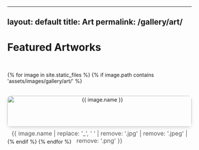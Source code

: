 <!--
---
layout: default
title: Art
permalink: /gallery/art/
---

# Featured Artworks

<div class="art-gallery">
  <div class="art-item">
    <img src="/assets/images/gallery/art/a_knight_of_seven_kingdoms.jpg" alt="A Knight of Seven Kingdoms">
    <p class="art-caption">A Knight of Seven Kingdoms<br>A tribute to honor and valor.</p>
  </div>
  <div class="art-item">
    <img src="/assets/images/gallery/art/a_knight_of_seven_kingdoms_2.jpg" alt="A Knight of Seven Kingdoms 2">
    <p class="art-caption">A Knight of Seven Kingdoms II<br>The sequel of courage and chivalry.</p>
  </div>
  <div class="art-item">
    <img src="/assets/images/gallery/art/bruce_lee.jpg" alt="Bruce Lee">
    <p class="art-caption">Bruce Lee<br>The embodiment of strength and discipline.</p>
  </div>
  <div class="art-item">
    <img src="/assets/images/gallery/art/clouds.jpg" alt="Clouds">
    <p class="art-caption">Clouds<br>A dreamy journey through the sky.</p>
  </div>
  <div class="art-item">
    <img src="/assets/images/gallery/art/froggy.jpg" alt="Froggy">
    <p class="art-caption">Froggy<br>A small creature with big character.</p>
  </div>
  <div class="art-item">
    <img src="/assets/images/gallery/art/ronaldo.jpg" alt="Ronaldo">
    <p class="art-caption">Ronaldo<br>An ode to legendary football greatness.</p>
  </div>
  <div class="art-item">
    <img src="/assets/images/gallery/art/shifu.jpg" alt="Shifu">
    <p class="art-caption">Shifu<br>The wisdom and serenity of a master.</p>
  </div>
  <div class="art-item">
    <img src="/assets/images/gallery/art/skull.jpg" alt="Skull">
    <p class="art-caption">Skull<br>A stark reminder of life's fragility.</p>
  </div>
  <div class="art-item">
    <img src="/assets/images/gallery/art/st_gerome.jpg" alt="St. Gerome">
    <p class="art-caption">St. Gerome<br>A classical portrayal of faith and reflection.</p>
  </div>
  <div class="art-item">
    <img src="/assets/images/gallery/art/tessa.jpeg" alt="Tessa">
    <p class="art-caption">Tessa<br>A moment of quiet beauty captured on canvas.</p>
  </div>
  <div class="art-item">
    <img src="/assets/images/gallery/art/tiger.jpg" alt="Tiger">
    <p class="art-caption">Tiger<br>The fierce and majestic ruler of the wild.</p>
  </div>
</div>

<style>
.art-gallery {
  display: grid;
  grid-template-columns: repeat(auto-fit, minmax(250px, 1fr));
  gap: 2rem;
  padding: 2rem 0;
}

.art-item {
  text-align: center;
}

.art-item img {
  width: 100%;
  height: 100%;
  border-radius: 10px;
  box-shadow: 0 4px 8px rgba(0, 0, 0, 0.1);
  transition: transform 0.3s ease-in-out;
}

.art-item img:hover {
  transform: scale(1.05);
}

.art-caption {
  font-size: 1rem;
  color: #555;
  margin-top: 0.5rem;
}
</style>
-->
---
layout: default
title: Art
permalink: /gallery/art/
---

# Featured Artworks

<div class="art-gallery">
  {% for image in site.static_files %}
    {% if image.path contains 'assets/images/gallery/art/' %}
      <div class="art-item" onclick="openLightbox('{{ image.path }}')">
        <img src="{{ image.path }}" alt="{{ image.name }}">
        <p class="art-caption">{{ image.name | replace: '_', ' ' | remove: '.jpg' | remove: '.jpeg' | remove: '.png' }}</p>
      </div>
    {% endif %}
  {% endfor %}
</div>

<!-- Lightbox container -->
<div id="lightbox" class="lightbox">
  <span class="close" onclick="closeLightbox()">&times;</span>
  <img class="lightbox-content" id="lightbox-img">
  <button class="prev" onclick="changeImage(-1)">&#10094;</button>
  <button class="next" onclick="changeImage(1)">&#10095;</button>
</div>

<style>
.art-gallery {
  display: grid;
  grid-template-columns: repeat(auto-fit, minmax(250px, 1fr));
  gap: 2rem;
  padding: 2rem 0;
}

.art-item {
  text-align: center;
  cursor: pointer;
}

.art-item img {
  width: 100%;
  height: auto;
  border-radius: 10px;
  box-shadow: 0 4px 8px rgba(0, 0, 0, 0.1);
  transition: transform 0.3s ease-in-out;
}

.art-item img:hover {
  transform: scale(1.05);
}

.art-caption {
  font-size: 1rem;
  color: #555;
  margin-top: 0.5rem;
}

.lightbox {
  display: none;
  position: fixed;
  top: 0;
  left: 0;
  width: 100%;
  height: 100%;
  background-color: rgba(0, 0, 0, 0.8);
  justify-content: center;
  align-items: center;
  z-index: 1000;
}

.lightbox-content {
  max-width: 90%;
  max-height: 90%;
  border-radius: 10px;
}

.close {
  position: absolute;
  top: 20px;
  right: 30px;
  font-size: 2rem;
  color: white;
  cursor: pointer;
}

.prev, .next {
  position: absolute;
  top: 50%;
  font-size: 2rem;
  color: white;
  background: none;
  border: none;
  cursor: pointer;
  padding: 10px;
}

.prev { left: 10%; }
.next { right: 10%; }
</style>

<script>
let currentImageIndex = 0;
let images = [];

document.addEventListener('DOMContentLoaded', () => {
  images = Array.from(document.querySelectorAll('.art-item img')).map(img => img.src);
});

function openLightbox(imgSrc) {
  currentImageIndex = images.indexOf(imgSrc);
  document.getElementById('lightbox-img').src = imgSrc;
  document.getElementById('lightbox').style.display = 'flex';
}

function closeLightbox() {
  document.getElementById('lightbox').style.display = 'none';
}

function changeImage(direction) {
  currentImageIndex += direction;
  if (currentImageIndex < 0) currentImageIndex = images.length - 1;
  if (currentImageIndex >= images.length) currentImageIndex = 0;
  document.getElementById('lightbox-img').src = images[currentImageIndex];
}
</script>


